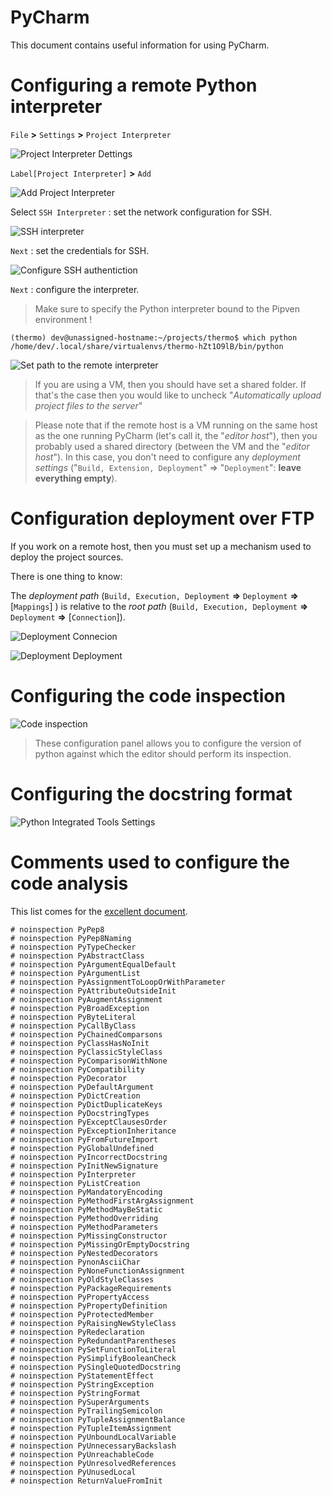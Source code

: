 # PyCharm

This document contains useful information for using PyCharm.

# Configuring a remote Python interpreter

`File` **>** `Settings` **>** `Project Interpreter`

![Project Interpreter Dettings](images/pycharm-project-interpreter-settings.png)

`Label[Project Interpreter]` **>** `Add`

![Add Project Interpreter](images/pycharm-add-project-interpreter.png)

Select `SSH Interpreter` : set the network configuration for SSH.

![SSH interpreter](images/pycharm-configure-ssh-interpreter.png)

`Next` : set the credentials for SSH.

![Configure SSH authentiction](images/pycharm-ssh-auth.png)

`Next` : configure the interpreter.

> Make sure to specify the Python interpreter bound to the Pipven environment !

    (thermo) dev@unassigned-hostname:~/projects/thermo$ which python
    /home/dev/.local/share/virtualenvs/thermo-hZt1O9lB/bin/python

![Set path to the remote interpreter](images/pycharm-remote-interpreter-path.png)

> If you are using a VM, then you should have set a shared folder. If that's the case then you would like to uncheck "_Automatically upload project files to the server_"

> Please note that if the remote host is a VM running on the same host as the one running PyCharm (let's call it, the "_editor host_"), then you probably used a shared directory (between the VM and the "_editor host_"). In this case, you don't need to configure any _deployment settings_ ("`Build, Extension, Deployment`" => "`Deployment`": **leave everything empty**).

# Configuration deployment over FTP

If you work on a remote host, then you must set up a mechanism used to deploy the project sources.

There is one thing to know: 

The _deployment path_ (`Build, Execution, Deployment` **=>** `Deployment` **=>** [`Mappings`] ) is relative to the _root path_ (`Build, Execution, Deployment` **=>** `Deployment` **=>** [`Connection`]).

![Deployment Connecion](images/deploument-ftp-connection.png)

![Deployment Deployment](images/deployment-ftp-mappings.png)

# Configuring the code inspection

![Code inspection](images/pycharm-code-inspection-py-version.png)

> These configuration panel allows you to configure the version of python against which the editor should perform its inspection.

# Configuring the docstring format

![Python Integrated Tools Settings](images/pycharm-docstring-settings.png)

# Comments used to configure the code analysis

This list comes for the [excellent document](https://gist.github.com/pylover/7870c235867cf22817ac5b096defb768).

    # noinspection PyPep8
    # noinspection PyPep8Naming
    # noinspection PyTypeChecker
    # noinspection PyAbstractClass
    # noinspection PyArgumentEqualDefault
    # noinspection PyArgumentList
    # noinspection PyAssignmentToLoopOrWithParameter
    # noinspection PyAttributeOutsideInit
    # noinspection PyAugmentAssignment
    # noinspection PyBroadException
    # noinspection PyByteLiteral
    # noinspection PyCallByClass
    # noinspection PyChainedComparsons
    # noinspection PyClassHasNoInit
    # noinspection PyClassicStyleClass
    # noinspection PyComparisonWithNone
    # noinspection PyCompatibility
    # noinspection PyDecorator
    # noinspection PyDefaultArgument
    # noinspection PyDictCreation
    # noinspection PyDictDuplicateKeys
    # noinspection PyDocstringTypes
    # noinspection PyExceptClausesOrder
    # noinspection PyExceptionInheritance
    # noinspection PyFromFutureImport
    # noinspection PyGlobalUndefined
    # noinspection PyIncorrectDocstring
    # noinspection PyInitNewSignature
    # noinspection PyInterpreter
    # noinspection PyListCreation
    # noinspection PyMandatoryEncoding
    # noinspection PyMethodFirstArgAssignment
    # noinspection PyMethodMayBeStatic
    # noinspection PyMethodOverriding
    # noinspection PyMethodParameters
    # noinspection PyMissingConstructor
    # noinspection PyMissingOrEmptyDocstring
    # noinspection PyNestedDecorators
    # noinspection PynonAsciiChar
    # noinspection PyNoneFunctionAssignment
    # noinspection PyOldStyleClasses
    # noinspection PyPackageRequirements
    # noinspection PyPropertyAccess
    # noinspection PyPropertyDefinition
    # noinspection PyProtectedMember
    # noinspection PyRaisingNewStyleClass
    # noinspection PyRedeclaration
    # noinspection PyRedundantParentheses
    # noinspection PySetFunctionToLiteral
    # noinspection PySimplifyBooleanCheck
    # noinspection PySingleQuotedDocstring
    # noinspection PyStatementEffect
    # noinspection PyStringException
    # noinspection PyStringFormat
    # noinspection PySuperArguments
    # noinspection PyTrailingSemicolon
    # noinspection PyTupleAssignmentBalance
    # noinspection PyTupleItemAssignment
    # noinspection PyUnboundLocalVariable
    # noinspection PyUnnecessaryBackslash
    # noinspection PyUnreachableCode
    # noinspection PyUnresolvedReferences
    # noinspection PyUnusedLocal
    # noinspection ReturnValueFromInit



